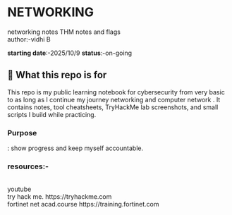 # NETWORKING
networking notes
THM notes and flags <br>
author:-vidhi B <br>

**starting date**:-2025/10/9
**status**:-on-going

## 🔎 What this repo is for
This repo is my public learning notebook for cybersecurity from very basic to as long as I continue my journey networking and computer network . It contains notes, tool cheatsheets, TryHackMe lab screenshots, and small scripts I build while practicing.  
<h3>Purpose</h3>: show progress and keep myself accountable.

<h3>resources:-</h3><br>
youtube
<br>
 try hack me. 
   https://tryhackme.com
   <br>
  fortinet net acad.course
   https://training.fortinet.com

